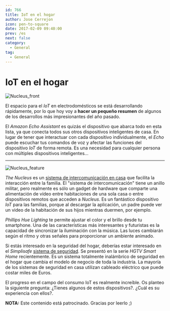 ```yaml
---
id: 766
title: IoT en el hogar
author: Jose Cerrejon
icon: pen-to-square
date: 2017-02-09 09:40:00
prev: /es
next: false
category:
  - General
tag:
  - General
---
```


# IoT en el hogar

![Nucleus_front](/images/2017/02/Nucleus_front.png)

El espacio para el *IoT* en electrodomésticos se está desarrollando rápidamente, por lo que hoy voy a **hacer un pequeño resumen** de algunos de los desarrollos más impresionantes del año pasado.

El *Amazon Echo Assistant* es quizás el dispositivo que abarca todo en esta lista, ya que conecta todos sus otros dispositivos inteligentes de casa. En lugar de tener que interactuar con cada dispositivo individualmente, el *Echo* puede escuchar tus comandos de voz y afectar las funciones del dispositivo *IoT* de forma remota. Es una necesidad para cualquier persona con múltiples dispositivos inteligentes...

- - -
![Nucleus_feature](/images/2017/02/Nucleus_feature.png)

*The Nucleus* es un [sistema de intercomunicación en casa](https://nucleuslife.com/) que facilita la interacción entre la familia. El "sistema de intercomunicación" tiene un anillo militar, pero realmente es sólo un gadget de hardware que comparte una alimentación de vídeo entre habitaciones de una sola casa o entre dispositivos remotos que acceden a *Nucleus*. Es un fantástico dispositivo *IoT* para las familias, porque al descargar la aplicación, un padre puede ver un video de la habitación de sus hijos mientras duermen, por ejemplo.

*Phillips Hue Lighting* te permite ajustar el color y el brillo desde tu smartphone. Una de las características más interesantes y futuristas es la capacidad de sincronizar la iluminación con la música. Las luces cambiarán según el ritmo y otras señales para proporcionar un ambiente animado.

Si estás interesado en la seguridad del hogar, deberías estar interesado en el *Simplisafe* [sistema de seguridad](http://simplisafe.com/wireless-security-systems). Se presentó en la serie *HGTV Smart Home* recientemente. Es un sistema totalmente inalámbrico de seguridad en el hogar que cambia el modelo de negocio de toda la industria. La mayoría de los sistemas de seguridad en casa utilizan cableado eléctrico que puede costar miles de Euros.

El progreso en el campo del consumo IoT es realmente increíble. Os planteo la siguiente pregunta: ¿Tienes algunos de estos dispositivos?. ¿Cuál es su experiencia con ellos?.

**NOTA:** Este contenido está patrocinado. Gracias por leerlo ;)